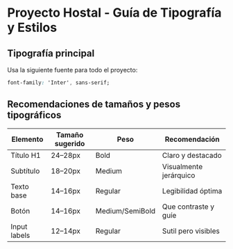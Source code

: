 # Proyecto Hostal - Guía de Tipografía y Estilos

## Tipografía principal

Usa la siguiente fuente para todo el proyecto:

```css
font-family: 'Inter', sans-serif;
```

## Recomendaciones de tamaños y pesos tipográficos

| Elemento     | Tamaño sugerido | Peso            | Recomendación          |
| ------------ | --------------- | --------------- | ---------------------- |
| Título H1    | 24–28px         | Bold            | Claro y destacado      |
| Subtítulo    | 18–20px         | Medium          | Visualmente jerárquico |
| Texto base   | 14–16px         | Regular         | Legibilidad óptima     |
| Botón        | 14–16px         | Medium/SemiBold | Que contraste y guíe   |
| Input labels | 12–14px         | Regular         | Sutil pero visibles    | 